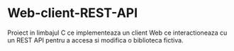 # Web-client-REST-API
Proiect in limbajul C ce implementeaza un client Web ce interactioneaza cu un REST API pentru a accesa si modifica o biblioteca fictiva.

